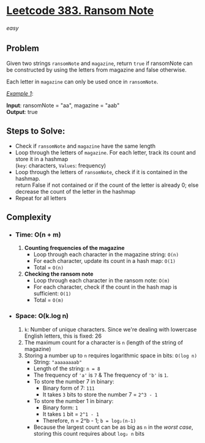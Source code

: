 # [Leetcode 383. Ransom Note][Link]

###### easy

## Problem
Given two strings `ransomNote` and `magazine`, return `true` if ransomNote can be constructed by using the letters from magazine and false otherwise.

Each letter in `magazine` can only be used once in `ransomNote`.

<ins>_Example 1_</ins>:

**Input**: ransomNote = "aa", magazine = "aab"\
**Output**: true
## Steps to Solve:
- Check if `ransomNote` and `magazine` have the same length
- Loop through the letters of `magazine`. For each letter, track its count and store it in a hashmap\
  (`key`: characters, `Values`: frequency)
- Loop through the letters of `ransomNote`, check if it is contained in the hashmap.\
  return False if not contained or if the count of the letter is already 0; else decrease the count of the letter in the hashmap
- Repeat for all letters


## Complexity

- ### Time: __O(n + m)__
  1. **Counting frequencies of the magazine** 
     - Loop through each character in the magazine string: `O(n)`
     - For each character, update its count in a hash map: `O(1)` 
     - Total = `O(n)`
  2. **Checking the ransom note**
     - Loop through each character in the ransom note: `O(m)`
     - For each character, check if the count in the hash map is sufficient: `O(1)`
     - Total = `O(m)`
     
- ### Space: __O(k.log n)__
  1. `k`: Number of unique characters. Since we're dealing with lowercase English letters, this is fixed: 26 
  2. The maximum count for a character is `n` (length of the string of magazine)
  3. Storing a number up to `n` requires logarithmic space in bits: `O(log n)`
     - String: `"aaaaaaaab"`
     - Length of the string: `n = 8`
     - The frequency of `'a'` is `7` & The frequency of `'b'` is `1`.
     - To store the number 7 in binary:
       - Binary form of 7: `111`
       - It takes `3` bits to store the number 7 = `2^3 - 1`
     - To store the number 1 in binary:
       - Binary form: `1`
       - It takes `1` bit = `2^1 - 1`
       - Therefore, n = 2^b - 1; `b = log₂(n-1)`
     - Because the largest count can be as big as `n` in the _worst case_, storing this count requires about `log₂ n` bits
    







[Link]: https://leetcode.com/problems/ransom-note/description/
